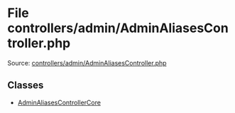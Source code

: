 File controllers/admin/AdminAliasesController.php
=========

Source: [controllers/admin/AdminAliasesController.php](https://github.com/PrestaShop/PrestaShop/blob/1.5.0.1/controllers/admin/AdminAliasesController.php)


Classes
-------

* [AdminAliasesControllerCore](class.AdminAliasesControllerCore.md)

